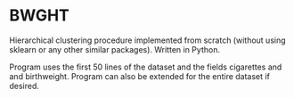 # BWGHT
Hierarchical clustering procedure implemented from scratch (without using sklearn or any other similar packages). Written in Python.

Program uses the first 50 lines of the dataset and the fields cigarettes and and birthweight. Program can also be extended for the entire dataset if desired.
